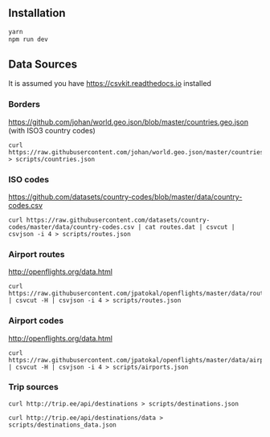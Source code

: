 ## Installation

``` bash
yarn
npm run dev
```

## Data Sources

It is assumed you have https://csvkit.readthedocs.io installed

### Borders

https://github.com/johan/world.geo.json/blob/master/countries.geo.json
(with ISO3 country codes)

```
curl https://raw.githubusercontent.com/johan/world.geo.json/master/countries.geo.json > scripts/countries.json
```
### ISO codes

https://github.com/datasets/country-codes/blob/master/data/country-codes.csv

```
curl https://raw.githubusercontent.com/datasets/country-codes/master/data/country-codes.csv | cat routes.dat | csvcut | csvjson -i 4 > scripts/routes.json
```

### Airport routes

http://openflights.org/data.html

```
curl https://raw.githubusercontent.com/jpatokal/openflights/master/data/routes.dat | csvcut -H | csvjson -i 4 > scripts/routes.json
```

### Airport codes

http://openflights.org/data.html

```
curl https://raw.githubusercontent.com/jpatokal/openflights/master/data/airports.dat | csvcut -H | csvjson -i 4 > scripts/airports.json
```

### Trip sources

```
curl http://trip.ee/api/destinations > scripts/destinations.json
```

```
curl http://trip.ee/api/destinations/data > scripts/destinations_data.json
```